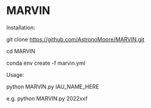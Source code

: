 # MARVIN

Installation:

git clone https://github.com/AstronoMoore/MARVIN.git

cd MARVIN

conda env create -f marvin.yml

Usage:

python MARVIN.py IAU_NAME_HERE 

e.g. python MARVIN.py 2022xxf
